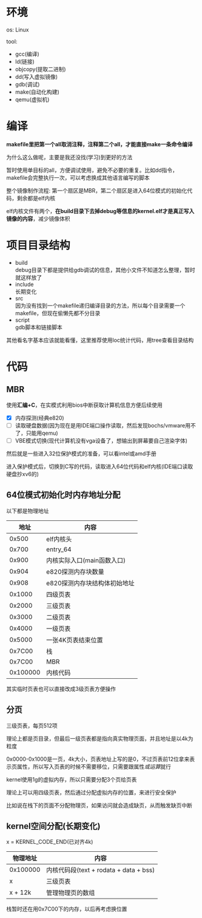 # 环境

os: Linux

tool:
- gcc(编译)
- ld(链接)
- objcopy(提取二进制)
- dd(写入虚拟镜像)
- gdb(调试)
- make(自动化构建)
- qemu(虚拟机)

# 编译

**makefile里把第一个all取消注释，注释第二个all，才能直接make一条命令编译**

为什么这么做呢，主要是我还没找(学习)到更好的方法

暂时使用单目标的all，方便调试使用，避免不必要的重复。比如dd指令，makefile会完整执行一次，可以考虑换成其他语言编写的脚本

整个镜像制作流程: 第一个扇区是MBR，第二个扇区是进入64位模式的初始化代码，剩余都是elf内核

elf内核文件有两个，**在build目录下去掉debug等信息的kernel.elf才是真正写入镜像的内容**，减少镜像体积

# 项目目录结构

- build  
    debug目录下都是提供给gdb调试的信息，其他小文件不知道怎么整理，暂时就这样放了
- include  
    长期变化
- src  
    因为没有找到一个makefile递归编译目录的方法，所以每个目录需要一个makefile，但现在偷懒先都不分目录
- script  
    gdb脚本和链接脚本

其他看名字基本应该就能看懂，这里推荐使用loc统计代码，用tree查看目录结构

# 代码

## MBR

使用**汇编+C**，在实模式利用bios中断获取计算机信息方便后续使用

- [x] 内存探测(经典e820)
- [ ] 读取硬盘数据(因为现在是用IDE端口操作读取，然后发现bochs/vmware用不了，只能用qemu)
- [ ] VBE模式切换(现代计算机没有vga设备了，想输出到屏幕要自己渲染字体)

然后就是一些进入32位保护模式的准备，可以看intel或amd手册

进入保护模式后，切换到C写的代码，读取进入64位代码和elf内核(IDE端口读取硬盘抄xv6的)

## 64位模式初始化时内存地址分配

以下都是物理地址

|地址|内容|
|---|---|
|0x500|elf内核头|
|0x700|entry_64|
|0x900|内核实际入口(main函数入口)|
|0x904|e820探测内存块数量|
|0x908|e820探测内存块结构体初始地址|
|0x1000|四级页表|
|0x2000|三级页表|
|0x3000|二级页表|
|0x4000|一级页表|
|0x5000|一张4K页表结束位置|
|0x7C00|栈|
|0x7C00|MBR|
|0x100000|内核代码|

其实临时页表也可以直接改成3级页表方便操作

## 分页

三级页表，每页512项

理论上都是页目录，但最后一级页表都是指向真实物理页面，并且地址是以4k为粒度

0x0000-0x1000是一页，4k大小，页表地址上写的是0，不过页表前12位拿来表示页属性，所以写入页表的时候不需要移位，只需要跟属性*或运算*就行

kernel使用1g的虚拟内存，所以只需要分配3个页给页表

理论上可以用四级页表，然后通过分配虚拟内存的位置，来进行安全保护

比如说在栈下的页面不分配物理页，如果访问就会造成缺页，从而触发缺页中断

## kernel空间分配(长期变化)

x = KERNEL_CODE_END(已对齐4k)

|物理地址|内容|
|---|---|
|0x100000|内核代码段(text + rodata + data + bss)|
|x|三级页表|
|x + 12k|管理物理页的数组|

栈暂时还在用0x7C00下的内存，以后再考虑换位置